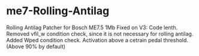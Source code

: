 # me7-Rolling-Antilag
Rolling Antilag Patcher for Bosch ME7.5 1Mb 
Fixed on V3: 
Code lenth. 
Removed vfil_w condition check, since it is not necessary for rolling antilag. 
Added Wped condition check. Activation above a cetrain pedal threshold. (Above 90% by default)

